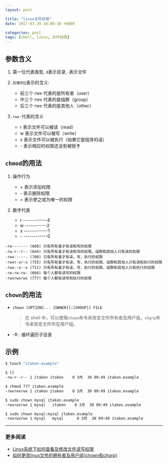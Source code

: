 ```yaml
---
layout: post

title: "linux文件权限"
date: 2017-03-29 10:00:10 +0800

categories: post
tags: [shell, linux, 文件权限]
---
```


## 参数含义

1. 第一位代表类型, `d`表示目录,`-`表示文件

1. `后面9位`表示的含义:
    - 前三个 rwx 代表的是所有者（user）
    - 中三个 rwx 代表的是组群（group）
    - 后三个 rwx 代表的是其他人（other）

1. `rwx-`代表的含义
    * r 表示文件可以被读（read）
    * w 表示文件可以被写（write）
    * x 表示文件可以被执行（如果它是程序的话）
    * \- 表示相应的权限还没有被授予

## `chmod`**的用法**

1. 操作行为
    * \+ 表示添加权限
    * \- 表示删除权限
    * = 表示使之成为唯一的权限

1. 数字代表
    - r ------------4
    - w -----------2
    - x ------------1
    - \- ------------0

```
-rw------- (600) 只有所有者才有读和写的权限
-rw-r--r-- (644) 只有所有者才有读和写的权限，组群和其他人只有读的权限
-rwx------ (700) 只有所有者才有读，写，执行的权限
-rwxr-xr-x (755) 只有所有者才有读，写，执行的权限，组群和其他人只有读和执行的权限
-rwx--x--x (711) 只有所有者才有读，写，执行的权限，组群和其他人只有执行的权限
-rw-rw-rw- (666) 每个人都有读写的权限
-rwxrwxrwx (777) 每个人都有读写和执行的权限
```

## `chown`**的用法**
- `chown [OPTION]... [OWNER][:[GROUP]] FILE`

    >在 shell 中，可以使用`chown`命令来改变文件所有者及用户组，`chgrp`命令来改变文件所在用户组。

- -R : 循环遍历子目录

## **示例**

```bash
$ touch "itaken.example"

$ ll
-rw-r--r-- 1 itaken itaken    0 3月  30 09:49 itaken.example

$ chmod 777 itaken.example
-rwxrwxrwx 1 itaken itaken    0 3月  30 09:49 itaken.example

$ sudo chown mysql itaken.example
-rwxrwxrwx 1 mysql   itaken    0 3月  30 09:49 itaken.example

$ sudo chown mysql:mysql itaken.example
-rwxrwxrwx 1 mysql   mysql      0 3月  30 09:49 itaken.example
```

---
### 更多阅读
- [Linux系统下如何查看及修改文件读写权限](http://www.cnblogs.com/CgenJ/archive/2011/07/28/2119454.html)
- [如何更改linux文件的拥有者及用户组(chown和chgrp)](http://blog.sina.com.cn/s/blog_7e4ac8b50101dybj.html)
